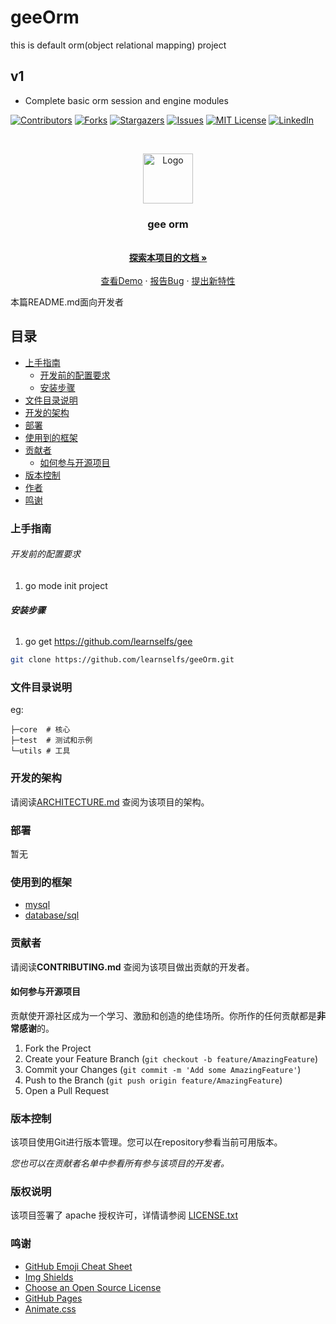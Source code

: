 # geeOrm
this is default orm(object relational mapping) project

## v1
- Complete basic orm session and engine modules

<!-- PROJECT SHIELDS -->

[![Contributors][contributors-shield]][contributors-url]
[![Forks][forks-shield]][forks-url]
[![Stargazers][stars-shield]][stars-url]
[![Issues][issues-shield]][issues-url]
[![MIT License][license-shield]][license-url]
[![LinkedIn][linkedin-shield]][linkedin-url]

<!-- PROJECT LOGO -->
<br />

<p align="center">
  <a href="https://github.com/learnselfs/geeOrm/">
    <img src="images/logo.png" alt="Logo" width="80" height="80">
  </a>

  <h3 align="center"> gee orm </h3>
  <p align="center">
    <br />
    <a href="https://github.com/learnselfs/geeOrm"><strong>探索本项目的文档 »</strong></a>
    <br />
    <br />
    <a href="https://github.com/learnselfs/geeOrm">查看Demo</a>
    ·
    <a href="https://github.com/learnselfs/geeOrm/issues">报告Bug</a>
    ·
    <a href="https://github.com/learnselfs/geeOrm/issues">提出新特性</a>
  </p>
</p>


 本篇README.md面向开发者
 
## 目录

- [上手指南](#上手指南)
  - [开发前的配置要求](#开发前的配置要求)
  - [安装步骤](#安装步骤)
- [文件目录说明](#文件目录说明)
- [开发的架构](#开发的架构)
- [部署](#部署)
- [使用到的框架](#使用到的框架)
- [贡献者](#贡献者)
  - [如何参与开源项目](#如何参与开源项目)
- [版本控制](#版本控制)
- [作者](#作者)
- [鸣谢](#鸣谢)

### 上手指南


###### 开发前的配置要求

1. go mode init project

###### **安装步骤**

1. go get https://github.com/learnselfs/gee

```sh
git clone https://github.com/learnselfs/geeOrm.git
```

### 文件目录说明
eg:

```
├─core  # 核心
├─test  # 测试和示例
└─utils # 工具
```

### 开发的架构 
请阅读[ARCHITECTURE.md](https://github.com/learnselfs/geeOrm/blob/master/ARCHITECTURE.md) 查阅为该项目的架构。

### 部署
暂无

### 使用到的框架
- [mysql](https://github.com/go-sql-driver/mysql)
- [database/sql](https://github.com/golang/go/tree/master/src/database/sql)

### 贡献者

请阅读**CONTRIBUTING.md** 查阅为该项目做出贡献的开发者。

#### 如何参与开源项目

贡献使开源社区成为一个学习、激励和创造的绝佳场所。你所作的任何贡献都是**非常感谢**的。


1. Fork the Project
2. Create your Feature Branch (`git checkout -b feature/AmazingFeature`)
3. Commit your Changes (`git commit -m 'Add some AmazingFeature'`)
4. Push to the Branch (`git push origin feature/AmazingFeature`)
5. Open a Pull Request



### 版本控制

该项目使用Git进行版本管理。您可以在repository参看当前可用版本。


 *您也可以在贡献者名单中参看所有参与该项目的开发者。*

### 版权说明

该项目签署了 apache 授权许可，详情请参阅 [LICENSE.txt](https://github.com/learnselfs/geeOrm/blob/master/LICENSE)

### 鸣谢


- [GitHub Emoji Cheat Sheet](https://www.webpagefx.com/tools/emoji-cheat-sheet)
- [Img Shields](https://shields.io)
- [Choose an Open Source License](https://choosealicense.com)
- [GitHub Pages](https://pages.github.com)
- [Animate.css](https://daneden.github.io/animate.css)

<!-- links -->
[your-project-path]: learnselfs/geeOrm
[contributors-shield]: https://img.shields.io/github/contributors/learnselfs/geeOrm.svg?style=flat-square
[contributors-url]: https://github.com/learnselfs/geeOrm/graphs/contributors
[forks-shield]: https://img.shields.io/github/forks/learnselfs/geeOrm.svg?style=flat-square
[forks-url]: https://github.com/learnselfs/geeOrm/network/members
[stars-shield]: https://img.shields.io/github/stars/learnselfs/geeOrm.svg?style=flat-square
[stars-url]: https://github.com/learnselfs/geeOrm/stargazers
[issues-shield]: https://img.shields.io/github/issues/learnselfs/geeOrm.svg?style=flat-square
[issues-url]: https://img.shields.io/github/issues/learnselfs/geeOrm.svg
[license-shield]: https://img.shields.io/github/license/learnselfs/geeOrm.svg?style=flat-square
[license-url]: https://github.com/learnselfs/geeOrm/blob/master/LICENSE.txt
[linkedin-shield]: https://img.shields.io/badge/-LinkedIn-black.svg?style=flat-square&logo=linkedin&colorB=555
[linkedin-url]: https://linkedin.com/in/shaojintian